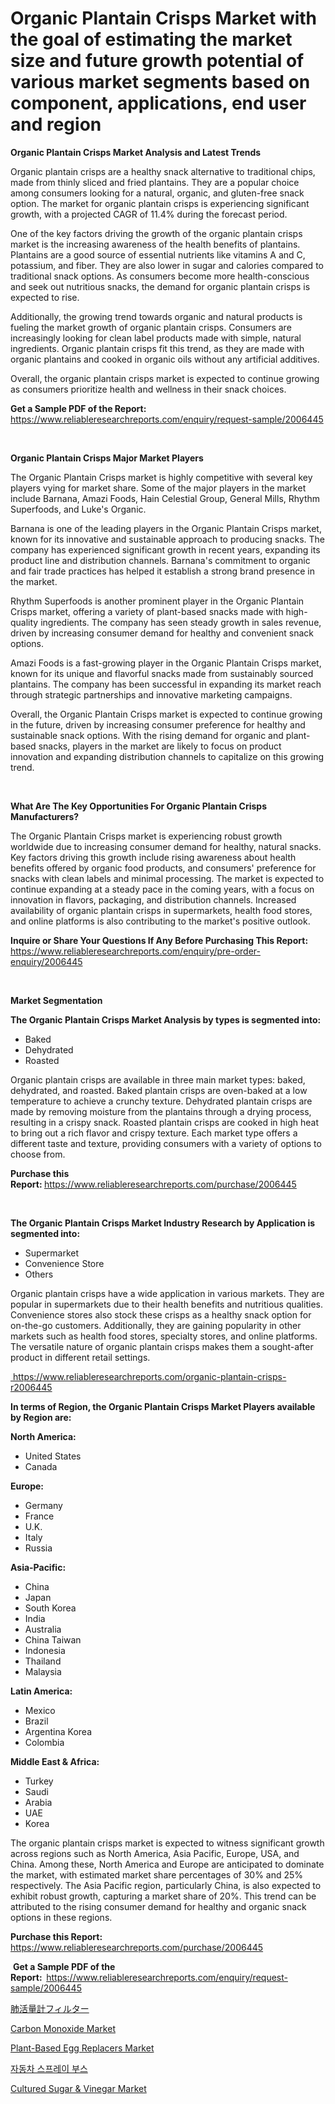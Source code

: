 <p><h1>Organic Plantain Crisps Market with the goal of estimating the market size and future growth potential of various market segments based on component, applications, end user and region</h1></p><p><strong>Organic Plantain Crisps Market Analysis and Latest Trends</strong></p>
<p><p>Organic plantain crisps are a healthy snack alternative to traditional chips, made from thinly sliced and fried plantains. They are a popular choice among consumers looking for a natural, organic, and gluten-free snack option. The market for organic plantain crisps is experiencing significant growth, with a projected CAGR of 11.4% during the forecast period.</p><p>One of the key factors driving the growth of the organic plantain crisps market is the increasing awareness of the health benefits of plantains. Plantains are a good source of essential nutrients like vitamins A and C, potassium, and fiber. They are also lower in sugar and calories compared to traditional snack options. As consumers become more health-conscious and seek out nutritious snacks, the demand for organic plantain crisps is expected to rise.</p><p>Additionally, the growing trend towards organic and natural products is fueling the market growth of organic plantain crisps. Consumers are increasingly looking for clean label products made with simple, natural ingredients. Organic plantain crisps fit this trend, as they are made with organic plantains and cooked in organic oils without any artificial additives.</p><p>Overall, the organic plantain crisps market is expected to continue growing as consumers prioritize health and wellness in their snack choices.</p></p>
<p><strong>Get a Sample PDF of the Report:&nbsp;</strong> <a href="https://www.reliableresearchreports.com/enquiry/request-sample/2006445">https://www.reliableresearchreports.com/enquiry/request-sample/2006445</a></p>
<p>&nbsp;</p>
<p><strong>Organic Plantain Crisps Major Market Players</strong></p>
<p><p>The Organic Plantain Crisps market is highly competitive with several key players vying for market share. Some of the major players in the market include Barnana, Amazi Foods, Hain Celestial Group, General Mills, Rhythm Superfoods, and Luke's Organic.</p><p>Barnana is one of the leading players in the Organic Plantain Crisps market, known for its innovative and sustainable approach to producing snacks. The company has experienced significant growth in recent years, expanding its product line and distribution channels. Barnana's commitment to organic and fair trade practices has helped it establish a strong brand presence in the market.</p><p>Rhythm Superfoods is another prominent player in the Organic Plantain Crisps market, offering a variety of plant-based snacks made with high-quality ingredients. The company has seen steady growth in sales revenue, driven by increasing consumer demand for healthy and convenient snack options.</p><p>Amazi Foods is a fast-growing player in the Organic Plantain Crisps market, known for its unique and flavorful snacks made from sustainably sourced plantains. The company has been successful in expanding its market reach through strategic partnerships and innovative marketing campaigns.</p><p>Overall, the Organic Plantain Crisps market is expected to continue growing in the future, driven by increasing consumer preference for healthy and sustainable snack options. With the rising demand for organic and plant-based snacks, players in the market are likely to focus on product innovation and expanding distribution channels to capitalize on this growing trend.</p></p>
<p>&nbsp;</p>
<p><strong>What Are The Key Opportunities For Organic Plantain Crisps Manufacturers?</strong></p>
<p><p>The Organic Plantain Crisps market is experiencing robust growth worldwide due to increasing consumer demand for healthy, natural snacks. Key factors driving this growth include rising awareness about health benefits offered by organic food products, and consumers' preference for snacks with clean labels and minimal processing. The market is expected to continue expanding at a steady pace in the coming years, with a focus on innovation in flavors, packaging, and distribution channels. Increased availability of organic plantain crisps in supermarkets, health food stores, and online platforms is also contributing to the market's positive outlook.</p></p>
<p><strong>Inquire or Share Your Questions If Any Before Purchasing This Report:</strong> <a href="https://www.reliableresearchreports.com/enquiry/pre-order-enquiry/2006445">https://www.reliableresearchreports.com/enquiry/pre-order-enquiry/2006445</a></p>
<p>&nbsp;</p>
<p><strong>Market Segmentation</strong></p>
<p><strong>The Organic Plantain Crisps Market Analysis by types is segmented into:</strong></p>
<p><ul><li>Baked</li><li>Dehydrated</li><li>Roasted</li></ul></p>
<p><p>Organic plantain crisps are available in three main market types: baked, dehydrated, and roasted. Baked plantain crisps are oven-baked at a low temperature to achieve a crunchy texture. Dehydrated plantain crisps are made by removing moisture from the plantains through a drying process, resulting in a crispy snack. Roasted plantain crisps are cooked in high heat to bring out a rich flavor and crispy texture. Each market type offers a different taste and texture, providing consumers with a variety of options to choose from.</p></p>
<p><strong>Purchase this Report:&nbsp;</strong><a href="https://www.reliableresearchreports.com/purchase/2006445">https://www.reliableresearchreports.com/purchase/2006445</a></p>
<p>&nbsp;</p>
<p><strong>The Organic Plantain Crisps Market Industry Research by Application is segmented into:</strong></p>
<p><ul><li>Supermarket</li><li>Convenience Store</li><li>Others</li></ul></p>
<p><p>Organic plantain crisps have a wide application in various markets. They are popular in supermarkets due to their health benefits and nutritious qualities. Convenience stores also stock these crisps as a healthy snack option for on-the-go customers. Additionally, they are gaining popularity in other markets such as health food stores, specialty stores, and online platforms. The versatile nature of organic plantain crisps makes them a sought-after product in different retail settings.</p></p>
<p><a href="https://www.reliableresearchreports.com/organic-plantain-crisps-r2006445">&nbsp;https://www.reliableresearchreports.com/organic-plantain-crisps-r2006445</a></p>
<p><strong>In terms of Region, the Organic Plantain Crisps Market Players available by Region are:</strong></p>
<p>
    <p> <strong> North America: </strong>
        <ul>
            <li>United States</li>
            <li>Canada</li>
        </ul>
        </p> 
    <p> <strong> Europe: </strong>
        <ul>
            <li>Germany</li>
            <li>France</li>
            <li>U.K.</li>
            <li>Italy</li>
            <li>Russia</li>
        </ul>
        </p> 
    <p> <strong> Asia-Pacific: </strong>
        <ul>
            <li>China</li>
            <li>Japan</li>
            <li>South Korea</li>
            <li>India</li>
            <li>Australia</li>
            <li>China Taiwan</li>
            <li>Indonesia</li>
            <li>Thailand</li>
            <li>Malaysia</li>
        </ul>
        </p> 
    <p> <strong> Latin America: </strong>
        <ul>
            <li>Mexico</li>
            <li>Brazil</li>
            <li>Argentina Korea</li>
            <li>Colombia</li>
        </ul>
        </p> 
    <p> <strong> Middle East & Africa: </strong>
        <ul>
            <li>Turkey</li>
            <li>Saudi</li>
            <li>Arabia</li>
            <li>UAE</li>
            <li>Korea</li>
        </ul>
    </p>
    </p>
<p><p>The organic plantain crisps market is expected to witness significant growth across regions such as North America, Asia Pacific, Europe, USA, and China. Among these, North America and Europe are anticipated to dominate the market, with estimated market share percentages of 30% and 25% respectively. The Asia Pacific region, particularly China, is also expected to exhibit robust growth, capturing a market share of 20%. This trend can be attributed to the rising consumer demand for healthy and organic snack options in these regions.</p></p>
<p><strong>Purchase this Report: </strong><a href="https://www.reliableresearchreports.com/purchase/2006445">https://www.reliableresearchreports.com/purchase/2006445</a></p>
<p>&nbsp;<strong>Get a Sample PDF of the Report:&nbsp;&nbsp;</strong><a href="https://www.reliableresearchreports.com/enquiry/request-sample/2006445">https://www.reliableresearchreports.com/enquiry/request-sample/2006445</a></p>
<p><strong></strong></p>
<p><p><a href="https://github.com/vhemk0794148/Market-Research-Report-List-1/blob/main/740155719967.md">肺活量計フィルター</a></p><p><a href="https://issuu.com/reportprime-2/docs/carbon-monoxide-market-size-2030.pptx">Carbon Monoxide Market</a></p><p><a href="https://github.com/wwwkeltoum/Market-Research-Report-List-2/blob/main/plant-based-egg-replacers-market.md">Plant-Based Egg Replacers Market</a></p><p><a href="https://github.com/FelipeGrrady654556/Market-Research-Report-List-1/blob/main/468176518310.md">자동차 스프레이 부스</a></p><p><a href="https://github.com/gamblestampleyjenny50m5sl6/Market-Research-Report-List-2/blob/main/cultured-sugar-vinegar-market.md">Cultured Sugar & Vinegar Market</a></p></p>